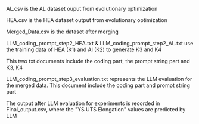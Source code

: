 AL.csv is the AL dataset ouput from evolutionary optimization

HEA.csv is the HEA dataset output from evolutionary optimization

Merged_Data.csv is the dataset after merging 

LLM_coding_prompt_step2_HEA.txt & LLM_coding_prompt_step2_AL.txt use the training data of HEA (K1) and Al (K2) to generate K3 and K4

This two txt documents include the coding part, the prompt string part and K3, K4

LLM_coding_prompt_step3_evaluation.txt represents the LLM evaluation for the merged data. This document include the coding part and prompt string part

The output after LLM evaluation for experiments is recorded in Final_output.csv, where the "YS UTS Elongation" values are predicted by LLM
